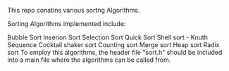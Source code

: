 This repo conatins various sortng Algorithms.

Sorting Algorithms implemented include:

Bubble Sort
Inserion Sort
Selection Sort
Quick Sort
Shell sort - Knuth Sequence
Cocktail shaker sort
Counting sort
Merge sort
Heap sort
Radix sort
To employ this algorithms, the header file "sort.h" should be included into a main file where the algorithms can be called from.
